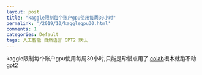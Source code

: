 ```yaml
---
layout: post
title: "kaggle限制每个账户gpu使用每周30小时"
permalink: '/2019/10/kagglegpu30.html'
comments: 1
categories: Default
tags: 人工智能 自然语言 GPT2 默认
---
```

kaggle限制每个账户gpu使用每周30小时,只能是珍惜点用了.[colab](https://colab.research.google.com/)根本就跑不动gpt2
